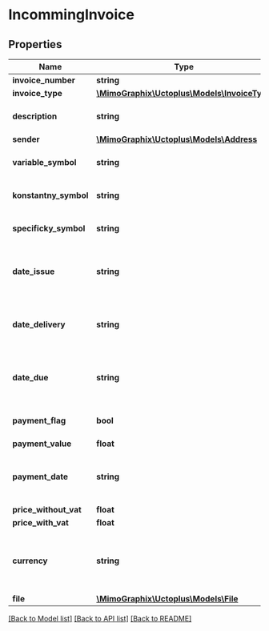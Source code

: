 # IncommingInvoice

## Properties
Name | Type | Description | Notes
------------ | ------------- | ------------- | -------------
**invoice_number** | **string** |  | 
**invoice_type** | [**\MimoGraphix\Uctoplus\Models\InvoiceType**](InvoiceType.md) |  | 
**description** | **string** |  | [optional] [default to 'null']
**sender** | [**\MimoGraphix\Uctoplus\Models\Address**](Address.md) |  | 
**variable_symbol** | **string** |  | [optional] [default to 'null']
**konstantny_symbol** | **string** |  | [optional] [default to 'null']
**specificky_symbol** | **string** |  | [optional] [default to 'null']
**date_issue** | **string** | Date in format parsable by PHP DateTime | 
**date_delivery** | **string** | Date in format parsable by PHP DateTime | [optional] [default to 'null']
**date_due** | **string** | Date in format parsable by PHP DateTime | [optional] [default to 'null']
**payment_flag** | **bool** |  | [optional] [default to false]
**payment_value** | **float** |  | [optional] 
**payment_date** | **string** | Date in format parsable by PHP DateTime | [optional] [default to 'null']
**price_without_vat** | **float** |  | 
**price_with_vat** | **float** |  | 
**currency** | **string** | 3 letter code of Currency eg. EUR, GBP, CZK, ... | [default to 'EUR']
**file** | [**\MimoGraphix\Uctoplus\Models\File**](File.md) |  | [optional] 

[[Back to Model list]](../README.md#documentation-for-models) [[Back to API list]](../README.md#documentation-for-api-endpoints) [[Back to README]](../README.md)



